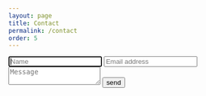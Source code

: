 ```yaml
---
layout: page
title: Contact
permalink: /contact
order: 5
---
```

<style>
  .page-content {
  
  }

  .page-content form {
    margin: auto;
    max-width: 414px;
    display: grid;
    grid-gap: 2rem;
    font-size: 1.1rem;
  }

  .page-content form input, .page-content form textarea {
    font-size: inherit;
    padding: 1rem;
  }

  .page-content form textarea {
    resize: vertical;
    min-height: 6rem;
  }

   .page-content form button {
    justify-self: flex-end;
    padding: 0.5rem 1rem;
    text-transform: uppercase;
    background: transparent;
    color: black;
    border: 1px solid black;
    opacity: 0.5;
    cursor: pointer;
    font-size: inherit;
  }

  .page-content form button:hover {
    opacity: 1;
  }

  .page-content form button:active {
    opacity: 1;
    background: black;
    color: white;
  }

  .page-content h1 {
    text-align: center;
    margin-top: 50%;
    transform: translateY(-50%);
  }
</style>
<h1 style="display: none">Email sent successfully</h1>
<form action="/api/contact" method="POST" onsubmit="javascript:sendEmail(event)">
  <input id="name" type="text" placeholder="Name" autofocus/>
  <input id="email" type="email" placeholder="Email address"/>
  <textarea id="message" placeholder="Message"></textarea>
  <button type="submit">send</button>
</form>
<script>
async function sendEmail(event) {
  event.preventDefault();
  const form = event.target;
  const h1 = event.target.parentElement.querySelector(`h1`);
  const fields = Array.from(form.querySelectorAll(`input:not([type="button"])[id], textarea[id]`));
  const url = form.action;

  const body = fields.reduce((body, el) => ({...body, [el.id]: el.value}), {});
  console.log(body);

  let res, error;

  try {
    res = await fetch(url, {
      method: "POST", 
      headers: {
        "content-type": "application/json"
      }, 
      body: JSON.stringify(body),
    });
  } catch (err) {
    error = err;
  } finally {
    if (!res?.ok || error) {
      //return alert(`ERROR sending email`);
    }

    form.style.display = "none";
    h1.style.display = "block";
  }
}
</script>
